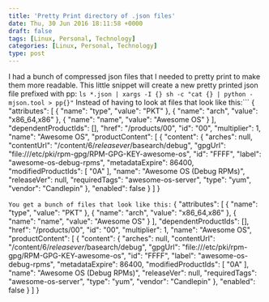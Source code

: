```yaml
---
title: 'Pretty Print directory of .json files'
date: Thu, 30 Jun 2016 18:11:58 +0000
draft: false
tags: [Linux, Personal, Technology]
categories: [Linux, Personal, Technology]
type: post
---
```


I had a bunch of compressed json files that I needed to pretty print to make them more readable. This little snippet will create a new pretty printed json file prefixed with pp: `ls *.json | xargs -I {} sh -c "cat {} | python -mjson.tool > pp{}"` Instead of having to look at files that look like this:```
{ "attributes": \[ { "name": "type", "value": "PKT" }, { "name": "arch", "value": "x86\_64,x86" }, { "name": "name", "value": "Awesome OS" } \], "dependentProductIds": \[\], "href": "/products/00", "id": "00", "multiplier": 1, "name": "Awesome OS", "productContent": \[ { "content": { "arches": null, "contentUrl": "/content/6/$releasever/$basearch/debug", "gpgUrl": "file:///etc/pki/rpm-gpg/RPM-GPG-KEY-awesome-os", "id": "FFFF", "label": "awesome-os-debug-rpms", "metadataExpire": 86400, "modifiedProductIds": \[ "0A" \], "name": "Awesome OS (Debug RPMs)", "releaseVer": null, "requiredTags": "awesome-os-server", "type": "yum", "vendor": "Candlepin" }, "enabled": false } \] }

```You get a bunch of files that look like this:```
{
    "attributes": \[
        {
            "name": "type",
            "value": "PKT"
        },
        {
            "name": "arch",
            "value": "x86\_64,x86"
        },
        {
            "name": "name",
            "value": "Awesome OS"
        }
    \],
    "dependentProductIds": \[\],
    "href": "/products/00",
    "id": "00",
    "multiplier": 1,
    "name": "Awesome OS",
    "productContent": \[
        {
            "content": {
                "arches": null,
                "contentUrl": "/content/6/$releasever/$basearch/debug",
                "gpgUrl": "file:///etc/pki/rpm-gpg/RPM-GPG-KEY-awesome-os",
                "id": "FFFF",
                "label": "awesome-os-debug-rpms",
                "metadataExpire": 86400,
                "modifiedProductIds": \[
                    "0A"
                \],
                "name": "Awesome OS (Debug RPMs)",
                "releaseVer": null,
                "requiredTags": "awesome-os-server",
                "type": "yum",
                "vendor": "Candlepin"
            },
            "enabled": false
        }
    \]
}

```
